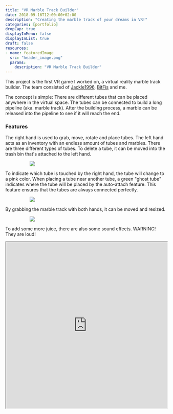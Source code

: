 ```yaml
---
title: "VR Marble Track Builder"
date: 2018-09-16T12:00:00+02:00
description: "Creating the marble track of your dreams in VR!"
categories: [portfolio]
dropCap: true
displayInMenu: false
displayInList: true
draft: false
resources:
- name: featuredImage
  src: "header_image.png"
  params:
    description: "VR Marble Track Builder"
---
```


This project is the first VR game I worked on, a virtual reality marble track builder. The team consisted of [Jackle1996](https://github.com/Jackle1996), [BitFis](https://github.com/BitFis) and me.

The concept is simple: There are different tubes that can be placed anywhere in the virtual space. The tubes can be connected to build a long pipeline (aka. marble track). After the building process, a marble can be released into the pipeline to see if it will reach the end.

### Features

The right hand is used to grab, move, rotate and place tubes. The left hand acts as an inventory with an endless amount of tubes and marbles. There are three different types of tubes. To delete a tube, it can be moved into the trash bin that's attached to the left hand.

<div style="width: 70%; margin: auto;">
    <img src="menu.gif" />
</div>

To indicate which tube is touched by the right hand, the tube will change to a pink color. When placing a tube near another tube, a green "ghost tube" indicates where the tube will be placed by the auto-attach feature. This feature ensures that the tubes are always connected perfectly.

<div style="width: 70%; margin: auto;">
    <img src="ghosting.gif" />
</div>

By grabbing the marble track with both hands, it can be moved and resized.

<div style="width: 70%; margin: auto;">
    <img src="scaling_and_moving.gif" />
</div>

To add some more juice, there are also some sound effects. WARNING! They are loud!

<iframe src="https://drive.google.com/file/d/1jxgNX_EVkiAA2BDBYlVkCULGdmngHveh/preview" width="100%" height="520"></iframe>